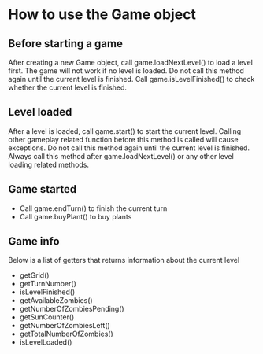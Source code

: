 # How to use the Game object

## Before starting a game
After creating a new Game object, call game.loadNextLevel() to load a level first. The game will not work if no level is loaded. Do not call this method again until the current level is finished. Call game.isLevelFinished() to check whether the current level is finished.

## Level loaded
After a level is loaded, call game.start() to start the current level. Calling other gameplay related function before this method is called will cause exceptions. Do not call this method again until the current level is finished. Always call this method after game.loadNextLevel() or any other level loading related methods.

## Game started
* Call game.endTurn() to finish the current turn
* Call game.buyPlant() to buy plants

## Game info
Below is a list of getters that returns information about the current level
* getGrid()
* getTurnNumber() 
* isLevelFinished()
* getAvailableZombies()
* getNumberOfZombiesPending()
* getSunCounter()
* getNumberOfZombiesLeft()
* getTotalNumberOfZombies()
* isLevelLoaded() 

    
